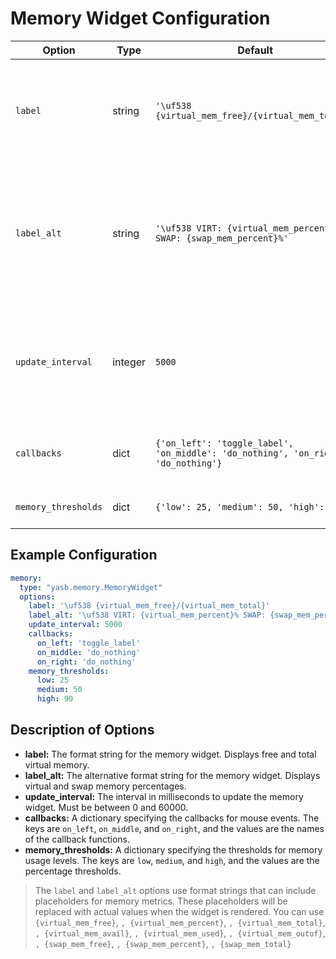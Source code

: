 # Memory Widget Configuration
| Option            | Type    | Default                                                                 | Description                                                                 |
|-------------------|---------|-------------------------------------------------------------------------|-----------------------------------------------------------------------------|
| `label`           | string  | `'\uf538 {virtual_mem_free}/{virtual_mem_total}'`                        | The format string for the memory widget. Displays free and total virtual memory. |
| `label_alt`       | string  | `'\uf538 VIRT: {virtual_mem_percent}% SWAP: {swap_mem_percent}%'`        | The alternative format string for the memory widget. Displays virtual and swap memory percentages. |
| `update_interval` | integer | `5000`                                                                  | The interval in milliseconds to update the memory widget. Must be between 0 and 60000. |
| `callbacks`       | dict    | `{'on_left': 'toggle_label', 'on_middle': 'do_nothing', 'on_right': 'do_nothing'}` | Callbacks for mouse events on the memory widget. |
| `memory_thresholds` | dict  | `{'low': 25, 'medium': 50, 'high': 90}`                                 | Thresholds for memory usage levels. |

## Example Configuration

```yaml
memory:
  type: "yasb.memory.MemoryWidget"
  options:
    label: '\uf538 {virtual_mem_free}/{virtual_mem_total}'
    label_alt: '\uf538 VIRT: {virtual_mem_percent}% SWAP: {swap_mem_percent}%'
    update_interval: 5000
    callbacks:
      on_left: 'toggle_label'
      on_middle: 'do_nothing'
      on_right: 'do_nothing'
    memory_thresholds:
      low: 25
      medium: 50
      high: 90
```

## Description of Options

- **label:** The format string for the memory widget. Displays free and total virtual memory.
- **label_alt:** The alternative format string for the memory widget. Displays virtual and swap memory percentages.
- **update_interval:** The interval in milliseconds to update the memory widget. Must be between 0 and 60000.
- **callbacks:** A dictionary specifying the callbacks for mouse events. The keys are `on_left`, `on_middle`, and `on_right`, and the values are the names of the callback functions.
- **memory_thresholds:** A dictionary specifying the thresholds for memory usage levels. The keys are `low`, `medium`, and `high`, and the values are the percentage thresholds.

> The `label` and `label_alt` options use format strings that can include placeholders for memory metrics. These placeholders will be replaced with actual values when the widget is rendered. You can use `{virtual_mem_free}`, `, {virtual_mem_percent}`, `, {virtual_mem_total}`, `, {virtual_mem_avail}`, `, {virtual_mem_used}`, `, {virtual_mem_outof}`, `, {swap_mem_free}`, `, {swap_mem_percent}`, `, {swap_mem_total}`